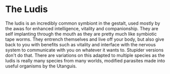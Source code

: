 # The Ludis

The ludis is an incredibly common symbiont in the gestalt, used mostly by the awas for enhanced intelligence, vitality and companionship.  They are self implanting through the mouth as they are pretty much like symbiotic tape worms.  They entrench themselves and live off your body, but also give back to you with benefits such as vitality and interface with the nervous system to communicate with you on whatever it wants to.  Stupider versions don't do that.  There are variations on this adapted to multiple species as the ludis is really many species from many worlds, modified parasites made into useful organisms by the Utanguis.
